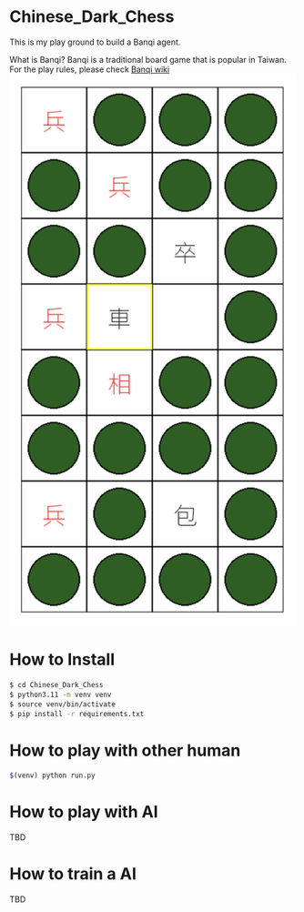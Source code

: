 # Chinese_Dark_Chess

This is my play ground to build a Banqi agent.

What is Banqi? Banqi is a traditional board game that is popular in Taiwan. For the play rules, please check [Banqi wiki](https://en.wikipedia.org/wiki/Banqi)
![Banqi.](Banqi_example1.png)

# How to Install
```bash
$ cd Chinese_Dark_Chess
$ python3.11 -m venv venv
$ source venv/bin/activate
$ pip install -r requirements.txt
```

# How to play with other human
```bash
$(venv) python run.py
```

# How to play with AI
TBD

# How to train a AI
TBD